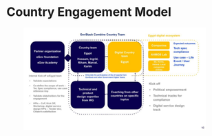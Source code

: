 # Country Engagement Model

<figure><img src="../.gitbook/assets/Copy of version0.5Country Engagement Journey.pptx (1).jpg" alt=""><figcaption></figcaption></figure>
